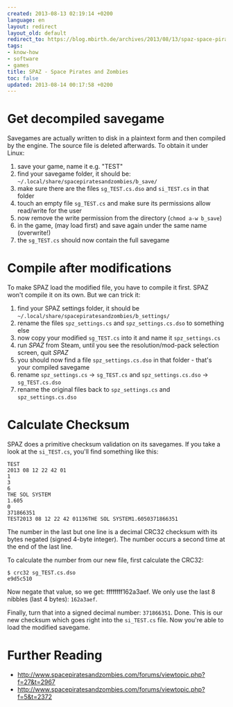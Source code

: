 ```yaml
---
created: 2013-08-13 02:19:14 +0200
language: en
layout: redirect
layout_old: default
redirect_to: https://blog.mbirth.de/archives/2013/08/13/spaz-space-pirates-and-zombies.html
tags:
- know-how
- software
- games
title: SPAZ - Space Pirates and Zombies
toc: false
updated: 2013-08-14 00:17:58 +0200
---
```


Get decompiled savegame
=======================

Savegames are actually written to disk in a plaintext form and then compiled by the engine. The source file is deleted
afterwards. To obtain it under Linux:

1. save your game, name it e.g. "TEST"
1. find your savegame folder, it should be: `~/.local/share/spacepiratesandzombies/b_save/`
1. make sure there are the files `sg_TEST.cs.dso` and `si_TEST.cs` in that folder
1. touch an empty file `sg_TEST.cs` and make sure its permissions allow read/write for the user
1. now remove the write permission from the directory (`chmod a-w b_save`)
1. in the game, (may load first) and save again under the same name (overwrite!)
1. the `sg_TEST.cs` should now contain the full savegame


Compile after modifications
===========================

To make SPAZ load the modified file, you have to compile it first. SPAZ won't compile it on its own. But we can trick it:

1. find your SPAZ settings folder, it should be `~/.local/share/spacepiratesandzombies/b_settings/`
1. rename the files `spz_settings.cs` and `spz_settings.cs.dso` to something else
1. now copy your modified `sg_TEST.cs` into it and name it `spz_settings.cs`
1. run *SPAZ* from Steam, until you see the resolution/mod-pack selection screen, quit *SPAZ*
1. you should now find a file `spz_settings.cs.dso` in that folder - that's your compiled savegame
1. rename `spz_settings.cs` → `sg_TEST.cs` and `spz_settings.cs.dso` → `sg_TEST.cs.dso`
1. rename the original files back to `spz_settings.cs` and `spz_settings.cs.dso`


Calculate Checksum
==================

SPAZ does a primitive checksum validation on its savegames. If you take a look at the `si_TEST.cs`, you'll find
something like this:

~~~
TEST
2013 08 12 22 42 01
1
3
6
THE SOL SYSTEM
1.605
0
371866351
TEST2013 08 12 22 42 01136THE SOL SYSTEM1.6050371866351
~~~

The number in the last but one line is a decimal CRC32 checksum with its bytes negated (signed 4-byte integer). The
number occurs a second time at the end of the last line.

To calculate the number from our new file, first calculate the CRC32:

~~~
$ crc32 sg_TEST.cs.dso
e9d5c510
~~~

Now negate that value, so we get: ffffffff162a3aef. We only use the last 8 nibbles (last 4 bytes): `162a3aef`.

Finally, turn that into a signed decimal number: `371866351`. Done. This is our new checksum which goes right into
the `si_TEST.cs` file. Now you're able to load the modified savegame.


Further Reading
===============

* http://www.spacepiratesandzombies.com/forums/viewtopic.php?f=27&t=2967
* http://www.spacepiratesandzombies.com/forums/viewtopic.php?f=5&t=2372
